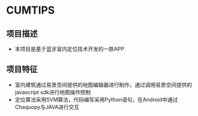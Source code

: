 # CUMTIPS
## 项目描述
- 本项目是基于蓝牙室内定位技术开发的一款APP
## 项目特征
- 室内建筑通过易景空间提供的地图编辑器进行制作，通过调用易景空间提供的javascript sdk进行地图操作控制
- 定位算法采用SVM算法，代码编写采用Python语句，在Android中通过Chaquopy与JAVA进行交互
